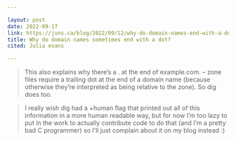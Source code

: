 ```yaml
---

layout: post
date: 2022-09-17
link: https://jvns.ca/blog/2022/09/12/why-do-domain-names-end-with-a-dot-/
title: Why do domain names sometimes end with a dot?
cited: Julia evans

---
```


> This also explains why there’s a . at the end of example.com. – zone files require a trailing dot at the end of a domain name (because otherwise they’re interpreted as being relative to the zone). So dig does too.

> I really wish dig had a +human flag that printed out all of this information in a more human readable way, but for now I’m too lazy to put in the work to actually contribute code to do that (and I’m a pretty bad C programmer) so I’ll just complain about it on my blog instead :)